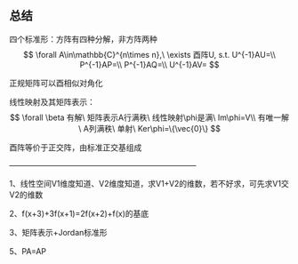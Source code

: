 ## 总结

四个标准形：方阵有四种分解，非方阵两种
$$
\forall A\in\mathbb{C}^{n\times n},\ \exists 酉阵U, s.t. U^{-1}AU=\\
P^{-1}AP=\\
P^{-1}AQ=\\
U^{-1}AV=
$$


正规矩阵可以酉相似对角化

线性映射及其矩阵表示：
$$
\forall \beta 有解\ 矩阵表示A行满秩\ 线性映射\phi是满\ Im\phi=V\\
有唯一解\ A列满秩\ 单射\ Ker\phi=\{\vec{0}\}
$$


酉阵等价于正交阵，由标准正交基组成

————————————————————————

1、线性空间V1维度知道、V2维度知道，求V1+V2的维数，若不好求，可先求V1交V2的维数

2、f(x+3)+3f(x+1)=2f(x+2)+f(x)的基底

3、矩阵表示+Jordan标准形

5、PA=AP